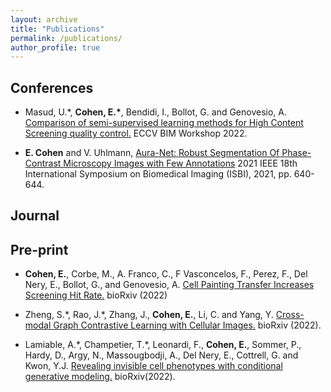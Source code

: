 ```yaml
---
layout: archive
title: "Publications"
permalink: /publications/
author_profile: true
---
```


## Conferences ##

 - Masud, U.\*, **Cohen, E.\***, Bendidi, I., Bollot, G. and Genovesio, A. [Comparison of semi-supervised learning methods for High Content Screening quality control.](https://arxiv.org/abs/2208.04592) ECCV BIM Workshop 2022. 

 - **E. Cohen** and V. Uhlmann, [Aura-Net: Robust Segmentation Of Phase-Contrast Microscopy Images with Few Annotations](https://arxiv.org/abs/2102.01389) 2021 IEEE 18th International Symposium on Biomedical Imaging (ISBI), 2021, pp. 640-644.

## Journal ##


## Pre-print ##

 - **Cohen, E.**, Corbe, M., A. Franco, C., F Vasconcelos, F., Perez, F., Del Nery, E., Bollot, G., and Genovesio, A. [Cell Painting Transfer Increases Screening Hit Rate.](https://www.biorxiv.org/content/10.1101/2022.10.24.513564v1.abstract) bioRxiv (2022)

 - Zheng, S.\*, Rao, J.\*, Zhang, J., **Cohen, E.**, Li, C. and Yang, Y. [Cross-modal Graph Contrastive Learning with Cellular Images.](https://www.biorxiv.org/content/10.1101/2022.06.05.494905v2.abstract) bioRxiv (2022).

 - Lamiable, A.\*, Champetier, T.\*, Leonardi, F., **Cohen, E.**, Sommer, P., Hardy, D., Argy, N., Massougbodji, A., Del Nery, E., Cottrell, G. and Kwon, Y.J. [Revealing invisible cell phenotypes with conditional generative modeling.](https://www.biorxiv.org/content/10.1101/2022.06.16.496413v1.abstract) bioRxiv(2022).

